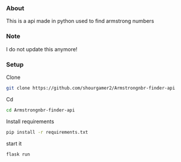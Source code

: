 ### About
This is a api made in python used to find armstrong numbers
### Note
I do not update this anymore!
### Setup
Clone
```sh
git clone https://github.com/shourgamer2/Armstrongnbr-finder-api
```
Cd 
```sh
cd Armstrongnbr-finder-api
```
Install requirements
```sh
pip install -r requirements.txt
```
start it
```sh
flask run
```
